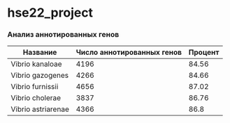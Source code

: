 # hse22_project
### Анализ аннотированных генов
| Название | Число аннотированных генов | Процент |
| ------------- | ------------- | ------------- | 
| Vibrio kanaloae | 4196 | 84.56 |
| Vibrio gazogenes | 4266 | 84.66 |
| Vibrio furnissii | 4656 | 87.02 |
| Vibrio cholerae | 3837 | 86.76 |
| Vibrio astriarenae | 4366 | 86.8 |
